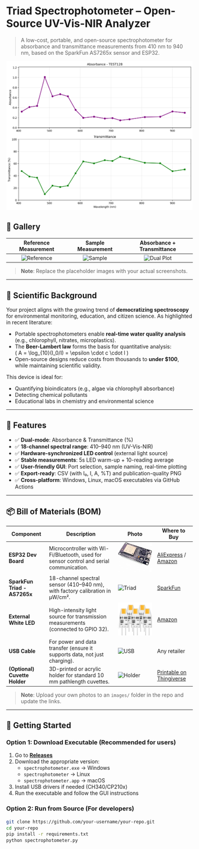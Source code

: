 # Triad Spectrophotometer – Open-Source UV-Vis-NIR Analyzer

> A low-cost, portable, and open-source spectrophotometer for absorbance and transmittance measurements from 410 nm to 940 nm, based on the SparkFun AS7265x sensor and ESP32.

![Banner: Insert final screenshot of the dual-plot interface here](images/banner.png)

## 📸 Gallery

| Reference Measurement | Sample Measurement | Absorbance + Transmittance |
|:--------------------:|:------------------:|:--------------------------:|
| ![Reference](images/ref.png) | ![Sample](images/sample.png) | ![Dual Plot](images/dual.png) |

> **Note**: Replace the placeholder images with your actual screenshots.

---

## 🔬 Scientific Background

Your project aligns with the growing trend of **democratizing spectroscopy** for environmental monitoring, education, and citizen science. As highlighted in recent literature:

- Portable spectrophotometers enable **real-time water quality analysis** (e.g., chlorophyll, nitrates, microplastics).
- The **Beer-Lambert law** forms the basis for quantitative analysis:  
  \( A = \log_{10}(I_0/I) = \epsilon \cdot c \cdot l \)
- Open-source designs reduce costs from thousands to **under $100**, while maintaining scientific validity.

This device is ideal for:
- Quantifying bioindicators (e.g., algae via chlorophyll absorbance)
- Detecting chemical pollutants
- Educational labs in chemistry and environmental science

---

## 🧪 Features

- ✅ **Dual-mode**: Absorbance & Transmittance (%)
- ✅ **18-channel spectral range**: 410–940 nm (UV-Vis-NIR)
- ✅ **Hardware-synchronized LED control** (external light source)
- ✅ **Stable measurements**: 5s LED warm-up + 10-reading average
- ✅ **User-friendly GUI**: Port selection, sample naming, real-time plotting
- ✅ **Export-ready**: CSV (with I₀, I, A, %T) and publication-quality PNG
- ✅ **Cross-platform**: Windows, Linux, macOS executables via GitHub Actions

---

## 📦 Bill of Materials (BOM)

| Component | Description | Photo | Where to Buy |
|----------|-------------|-------|--------------|
| **ESP32 Dev Board** | Microcontroller with Wi-Fi/Bluetooth, used for sensor control and serial communication. | ![ESP32](images/esp32.jpg) | [AliExpress](https://...) / [Amazon](https://...) |
| **SparkFun Triad - AS7265x** | 18-channel spectral sensor (410–940 nm), with factory calibration in µW/cm². | ![Triad](images/triad.jpg) | [SparkFun](https://www.sparkfun.com/products/15050) |
| **External White LED** | High-intensity light source for transmission measurements (connected to GPIO 32). | ![LED](images/led.jpg) | [Amazon](https://...) |
| **USB Cable** | For power and data transfer (ensure it supports data, not just charging). | ![USB](images/usb.jpg) | Any retailer |
| **(Optional) Cuvette Holder** | 3D-printed or acrylic holder for standard 10 mm pathlength cuvettes. | ![Holder](images/holder.jpg) | [Printable on Thingiverse](https://...) |

> **Note**: Upload your own photos to an `images/` folder in the repo and update the links.

---

## 🚀 Getting Started

### Option 1: Download Executable (Recommended for users)
1. Go to **[Releases](https://github.com/your-username/your-repo/releases)**
2. Download the appropriate version:
   - `spectrophotometer.exe` → Windows
   - `spectrophotometer` → Linux
   - `spectrophotometer.app` → macOS
3. Install USB drivers if needed (CH340/CP210x)
4. Run the executable and follow the GUI instructions

### Option 2: Run from Source (For developers)
```bash
git clone https://github.com/your-username/your-repo.git
cd your-repo
pip install -r requirements.txt
python spectrophotometer.py
